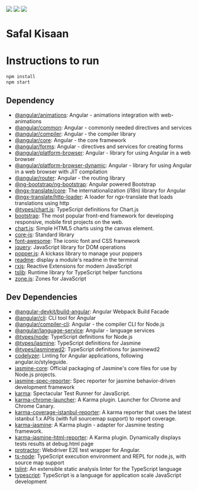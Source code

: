 [![](https://img.shields.io/badge/Node-10.16.0-<COLOR>.svg)](https://nodejs.org/en/) [![](https://img.shields.io/badge/Angular-7.2.0-<COLOR>.svg)](https://cli.angular.io/) [![](https://img.shields.io/badge/Angular--cli-7.2.0-<COLOR>.svg)](https://cli.angular.io/)

# Safal Kisaan

# Instructions to run

```bash
npm install
npm start
```

## Dependency

- [@angular/animations](https://ghub.io/@angular/animations): Angular - animations integration with web-animations
- [@angular/common](https://ghub.io/@angular/common): Angular - commonly needed directives and services
- [@angular/compiler](https://ghub.io/@angular/compiler): Angular - the compiler library
- [@angular/core](https://ghub.io/@angular/core): Angular - the core framework
- [@angular/forms](https://ghub.io/@angular/forms): Angular - directives and services for creating forms
- [@angular/platform-browser](https://ghub.io/@angular/platform-browser): Angular - library for using Angular in a web browser
- [@angular/platform-browser-dynamic](https://ghub.io/@angular/platform-browser-dynamic): Angular - library for using Angular in a web browser with JIT compilation
- [@angular/router](https://ghub.io/@angular/router): Angular - the routing library
- [@ng-bootstrap/ng-bootstrap](https://ghub.io/@ng-bootstrap/ng-bootstrap): Angular powered Bootstrap
- [@ngx-translate/core](https://ghub.io/@ngx-translate/core): The internationalization (i18n) library for Angular
- [@ngx-translate/http-loader](https://ghub.io/@ngx-translate/http-loader): A loader for ngx-translate that loads translations using http
- [@types/chart.js](https://ghub.io/@types/chart.js): TypeScript definitions for Chart.js
- [bootstrap](https://ghub.io/bootstrap): The most popular front-end framework for developing responsive, mobile first projects on the web.
- [chart.js](https://ghub.io/chart.js): Simple HTML5 charts using the canvas element.
- [core-js](https://ghub.io/core-js): Standard library
- [font-awesome](https://ghub.io/font-awesome): The iconic font and CSS framework
- [jquery](https://ghub.io/jquery): JavaScript library for DOM operations
- [popper.js](https://ghub.io/popper.js): A kickass library to manage your poppers
- [readme](https://ghub.io/readme): display a module&#39;s readme in the terminal
- [rxjs](https://ghub.io/rxjs): Reactive Extensions for modern JavaScript
- [tslib](https://ghub.io/tslib): Runtime library for TypeScript helper functions
- [zone.js](https://ghub.io/zone.js): Zones for JavaScript

## Dev Dependencies

- [@angular-devkit/build-angular](https://ghub.io/@angular-devkit/build-angular): Angular Webpack Build Facade
- [@angular/cli](https://ghub.io/@angular/cli): CLI tool for Angular
- [@angular/compiler-cli](https://ghub.io/@angular/compiler-cli): Angular - the compiler CLI for Node.js
- [@angular/language-service](https://ghub.io/@angular/language-service): Angular - language services
- [@types/node](https://ghub.io/@types/node): TypeScript definitions for Node.js
- [@types/jasmine](https://ghub.io/@types/jasmine): TypeScript definitions for Jasmine
- [@types/jasminewd2](https://ghub.io/@types/jasminewd2): TypeScript definitions for jasminewd2
- [codelyzer](https://ghub.io/codelyzer): Linting for Angular applications, following angular.io/styleguide.
- [jasmine-core](https://ghub.io/jasmine-core): Official packaging of Jasmine&#39;s core files for use by Node.js projects.
- [jasmine-spec-reporter](https://ghub.io/jasmine-spec-reporter): Spec reporter for jasmine behavior-driven development framework
- [karma](https://ghub.io/karma): Spectacular Test Runner for JavaScript.
- [karma-chrome-launcher](https://ghub.io/karma-chrome-launcher): A Karma plugin. Launcher for Chrome and Chrome Canary.
- [karma-coverage-istanbul-reporter](https://ghub.io/karma-coverage-istanbul-reporter): A karma reporter that uses the latest istanbul 1.x APIs (with full sourcemap support) to report coverage.
- [karma-jasmine](https://ghub.io/karma-jasmine): A Karma plugin - adapter for Jasmine testing framework.
- [karma-jasmine-html-reporter](https://ghub.io/karma-jasmine-html-reporter): A Karma plugin. Dynamically displays tests results at debug.html page
- [protractor](https://ghub.io/protractor): Webdriver E2E test wrapper for Angular.
- [ts-node](https://ghub.io/ts-node): TypeScript execution environment and REPL for node.js, with source map support
- [tslint](https://ghub.io/tslint): An extensible static analysis linter for the TypeScript language
- [typescript](https://ghub.io/typescript): TypeScript is a language for application scale JavaScript development
